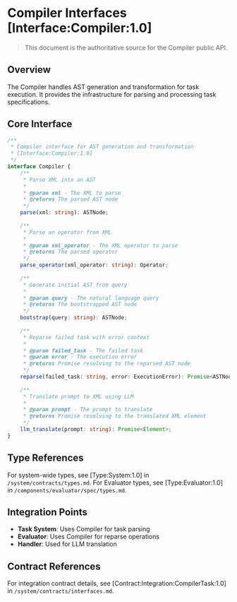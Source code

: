 # Compiler Interfaces [Interface:Compiler:1.0]

> This document is the authoritative source for the Compiler public API.

## Overview

The Compiler handles AST generation and transformation for task execution. It provides the infrastructure for parsing and processing task specifications.

## Core Interface

```typescript
/**
 * Compiler interface for AST generation and transformation
 * [Interface:Compiler:1.0]
 */
interface Compiler {
    /**
     * Parse XML into an AST
     * 
     * @param xml - The XML to parse
     * @returns The parsed AST node
     */
    parse(xml: string): ASTNode;
    
    /**
     * Parse an operator from XML
     * 
     * @param xml_operator - The XML operator to parse
     * @returns The parsed operator
     */
    parse_operator(xml_operator: string): Operator;
    
    /**
     * Generate initial AST from query
     * 
     * @param query - The natural language query
     * @returns The bootstrapped AST node
     */
    bootstrap(query: string): ASTNode;
    
    /**
     * Reparse failed task with error context
     * 
     * @param failed_task - The failed task
     * @param error - The execution error
     * @returns Promise resolving to the reparsed AST node
     */
    reparse(failed_task: string, error: ExecutionError): Promise<ASTNode>;
    
    /**
     * Translate prompt to XML using LLM
     * 
     * @param prompt - The prompt to translate
     * @returns Promise resolving to the translated XML element
     */
    llm_translate(prompt: string): Promise<Element>;
}
```

## Type References

For system-wide types, see [Type:System:1.0] in `/system/contracts/types.md`.
For Evaluator types, see [Type:Evaluator:1.0] in `/components/evaluator/spec/types.md`.

## Integration Points

- **Task System**: Uses Compiler for task parsing
- **Evaluator**: Uses Compiler for reparse operations
- **Handler**: Used for LLM translation

## Contract References

For integration contract details, see [Contract:Integration:CompilerTask:1.0] in `/system/contracts/interfaces.md`.
